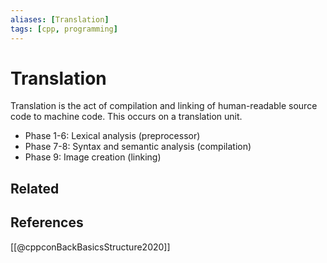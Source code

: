 ```yaml
---
aliases: [Translation]
tags: [cpp, programming]
---
```

# Translation

Translation is the act of compilation and linking of human-readable source code to machine code. This occurs on a translation unit.

- Phase 1-6: Lexical analysis (preprocessor)
- Phase 7-8: Syntax and semantic analysis (compilation)
- Phase 9: Image creation (linking) 

## Related

## References
[[@cppconBackBasicsStructure2020]]
